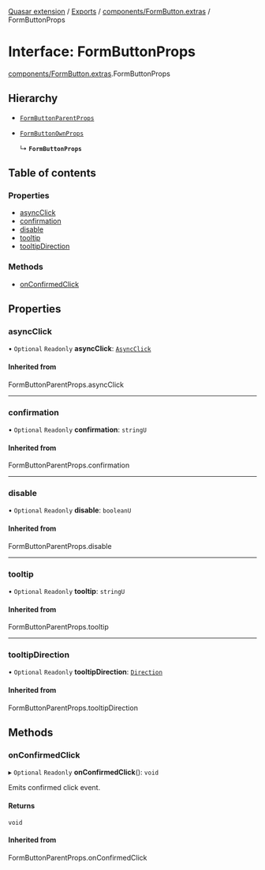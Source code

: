 [Quasar extension](../index.md) / [Exports](../modules.md) / [components/FormButton.extras](../modules/components_FormButton_extras.md) / FormButtonProps

# Interface: FormButtonProps

[components/FormButton.extras](../modules/components_FormButton_extras.md).FormButtonProps

## Hierarchy

- [`FormButtonParentProps`](../modules/components_FormButton_extras.md#formbuttonparentprops)

- [`FormButtonOwnProps`](components_FormButton_extras.FormButtonOwnProps.md)

  ↳ **`FormButtonProps`**

## Table of contents

### Properties

- [asyncClick](components_FormButton_extras.FormButtonProps.md#asyncclick)
- [confirmation](components_FormButton_extras.FormButtonProps.md#confirmation)
- [disable](components_FormButton_extras.FormButtonProps.md#disable)
- [tooltip](components_FormButton_extras.FormButtonProps.md#tooltip)
- [tooltipDirection](components_FormButton_extras.FormButtonProps.md#tooltipdirection)

### Methods

- [onConfirmedClick](components_FormButton_extras.FormButtonProps.md#onconfirmedclick)

## Properties

### asyncClick

• `Optional` `Readonly` **asyncClick**: [`AsyncClick`](components_BaseButton_extras.AsyncClick.md)

#### Inherited from

FormButtonParentProps.asyncClick

___

### confirmation

• `Optional` `Readonly` **confirmation**: `stringU`

#### Inherited from

FormButtonParentProps.confirmation

___

### disable

• `Optional` `Readonly` **disable**: `booleanU`

#### Inherited from

FormButtonParentProps.disable

___

### tooltip

• `Optional` `Readonly` **tooltip**: `stringU`

#### Inherited from

FormButtonParentProps.tooltip

___

### tooltipDirection

• `Optional` `Readonly` **tooltipDirection**: [`Direction`](../modules/components_Tooltip_extras.md#direction)

#### Inherited from

FormButtonParentProps.tooltipDirection

## Methods

### onConfirmedClick

▸ `Optional` `Readonly` **onConfirmedClick**(): `void`

Emits confirmed click event.

#### Returns

`void`

#### Inherited from

FormButtonParentProps.onConfirmedClick
